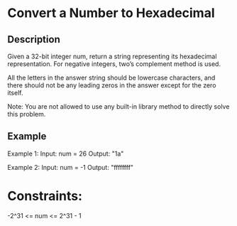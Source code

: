 # Convert a Number to Hexadecimal
## Description

Given a 32-bit integer num, return a string representing its hexadecimal representation. For negative integers, two’s complement method is used.

All the letters in the answer string should be lowercase characters, and there should not be any leading zeros in the answer except for the zero itself.

Note: You are not allowed to use any built-in library method to directly solve this problem.

## Example
Example 1:
Input: num = 26
Output: "1a"

Example 2:
Input: num = -1
Output: "ffffffff"
 
# Constraints:
-2^31 <= num <= 2^31 - 1